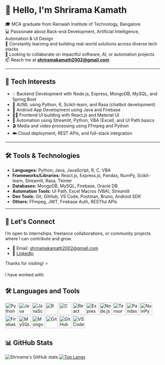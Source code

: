 # 👋 Hello, I'm Shrirama Kamath

🎓 MCA graduate from Ramaiah Institute of Technology, Bangalore  
💻 Passionate about Back-end Development, Artificial Intelligence, Automation & UI Design  
🌱 Constantly learning and building real-world solutions across diverse tech stacks  
🤝 Looking to collaborate on impactful software, AI, or automation projects  
📫 Reach me at **shriramakamath2002@gmail.com**

---

## 🚀 Tech Interests

- 💡 Backend Development with Node.js, Express, MongoDB, MySQL, and Spring Boot  
- 🧠 AI/ML using Python, R, Scikit-learn, and Rasa (chatbot development)  
- 📱 Android App Development using Java and Firebase  
- 🧑‍💻 Frontend UI building with React.js and Material UI  
- 🤖 Automation using Streamlit, Python, VBA (Excel), and UI Path basics  
- 🎬 Media and video processing using FFmpeg and Python  
- ☁️ Cloud deployment, REST APIs, and full-stack integration

---

## 🛠️ Tools & Technologies

- **Languages:** Python, Java, JavaScript, R, C, VBA  
- **Frameworks/Libraries:** React.js, Express.js, Pandas, NumPy, Scikit-learn, Streamlit, Rasa, Tkinter  
- **Databases:** MongoDB, MySQL, Firebase, Oracle DB  
- **Automation Tools:** UI Path, Excel Macros (VBA), Streamlit  
- **Dev Tools:** Git, GitHub, VS Code, Postman, Bruno, Android SDK  
- **Others:** FFmpeg, JWT, Firebase Auth, RESTful APIs

---

## 📌 Let's Connect

I’m open to internships, freelance collaborations, or community projects where I can contribute and grow.

- 📧 Email: shriramakamath2002@gmail.com  
- 💼 [LinkedIn](https://www.linkedin.com/in/shrirama-kamath)

Thanks for visiting! ⭐

I have worked with:
## 🛠️ Languages and Tools

<p align="left">
  <!-- Languages -->
  <img src="https://cdn.jsdelivr.net/gh/devicons/devicon/icons/python/python-original.svg" height="40" alt="Python"/>
  <img src="https://cdn.jsdelivr.net/gh/devicons/devicon/icons/java/java-original.svg" height="40" alt="Java"/>
  <img src="https://cdn.jsdelivr.net/gh/devicons/devicon/icons/javascript/javascript-original.svg" height="40" alt="JavaScript"/>
  <img src="https://cdn.jsdelivr.net/gh/devicons/devicon/icons/r/r-original.svg" height="40" alt="R"/>
  <img src="https://cdn.jsdelivr.net/gh/devicons/devicon/icons/c/c-original.svg" height="40" alt="C"/>

  <!-- Frameworks / Libraries -->
  <img src="https://cdn.jsdelivr.net/gh/devicons/devicon/icons/react/react-original.svg" height="40" alt="React"/>
  <img src="https://cdn.jsdelivr.net/gh/devicons/devicon/icons/express/express-original.svg" height="40" alt="Express"/>
  <img src="https://cdn.jsdelivr.net/gh/devicons/devicon/icons/nodejs/nodejs-original.svg" height="40" alt="Node.js"/>
  <img src="https://cdn.jsdelivr.net/gh/devicons/devicon/icons/tensorflow/tensorflow-original.svg" height="40" alt="TensorFlow"/>
  <img src="https://cdn.jsdelivr.net/gh/devicons/devicon/icons/pandas/pandas-original.svg" height="40" alt="Pandas"/>
  <img src="https://cdn.jsdelivr.net/gh/devicons/devicon/icons/numpy/numpy-original.svg" height="40" alt="NumPy"/>

  <!-- Tools / Platforms -->
  <img src="https://cdn.jsdelivr.net/gh/devicons/devicon/icons/firebase/firebase-plain.svg" height="40" alt="Firebase"/>
  <img src="https://cdn.jsdelivr.net/gh/devicons/devicon/icons/mysql/mysql-original.svg" height="40" alt="MySQL"/>
  <img src="https://cdn.jsdelivr.net/gh/devicons/devicon/icons/mongodb/mongodb-original.svg" height="40" alt="MongoDB"/>
  <img src="https://cdn.jsdelivr.net/gh/devicons/devicon/icons/git/git-original.svg" height="40" alt="Git"/>
  <img src="https://cdn.jsdelivr.net/gh/devicons/devicon/icons/github/github-original.svg" height="40" alt="GitHub"/>
  <img src="https://cdn.jsdelivr.net/gh/devicons/devicon/icons/vscode/vscode-original.svg" height="40" alt="VSCode"/>
</p>

## 📊 GitHub Stats

![Shrirama's GitHub stats](https://github-readme-stats.vercel.app/api?username=shrirama2002&show_icons=true&theme=radical)
[![Top Langs](https://github-readme-stats.vercel.app/api/top-langs/?username=shrirama2002&layout=compact)](https://github.com/shrirama2002)



<!---
shrirama2002/shrirama2002 is a ✨ special ✨ repository because its `README.md` (this file) appears on your GitHub profile.
You can click the Preview link to take a look at your changes.
--->
